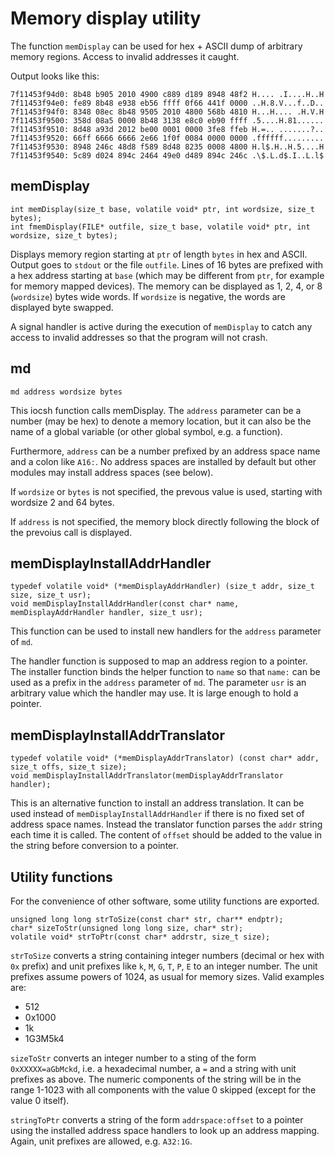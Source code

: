 # Memory display utility

The function `memDisplay` can be used for hex + ASCII dump of
arbitrary memory regions. Access to invalid addresses it caught.

Output looks like this:

    7f11453f94d0: 8b48 b905 2010 4900 c889 d189 8948 48f2 H.... .I....H..H
    7f11453f94e0: fe89 8b48 e938 eb56 ffff 0f66 441f 0000 ..H.8.V...f..D..
    7f11453f94f0: 8348 08ec 8b48 9505 2010 4800 568b 4810 H...H.... .H.V.H
    7f11453f9500: 358d 08a5 0000 8b48 3138 e8c0 eb90 ffff .5....H.81......
    7f11453f9510: 8d48 a93d 2012 be00 0001 0000 3fe8 ffeb H.=.. .......?..
    7f11453f9520: 66ff 6666 6666 2e66 1f0f 0084 0000 0000 .ffffff.........
    7f11453f9530: 8948 246c 48d8 f589 8d48 8235 0008 4800 H.l$.H..H.5....H
    7f11453f9540: 5c89 d024 894c 2464 49e0 d489 894c 246c .\$.L.d$.I..L.l$

## memDisplay

    int memDisplay(size_t base, volatile void* ptr, int wordsize, size_t bytes);
    int fmemDisplay(FILE* outfile, size_t base, volatile void* ptr, int wordsize, size_t bytes);

Displays memory region starting at `ptr` of length `bytes` in hex and ASCII.
Output goes to `stdout` or the file `outfile`.
Lines of 16 bytes are prefixed with a hex address starting at `base`
(which may be different from `ptr`, for example for memory mapped devices).
The memory can be displayed as 1, 2, 4, or 8 (`wordsize`) bytes wide words.
If `wordsize` is negative, the words are displayed byte swapped.

A signal handler is active during the execution of `memDisplay` to catch any
access to invalid addresses so that the program will not crash.

## md

    md address wordsize bytes

This iocsh function calls memDisplay.
The `address` parameter can be a number (may be hex) to denote a
memory location, but it can also be the name of a global variable
(or other global symbol, e.g. a function).

Furthermore, `address` can be a number prefixed by an address space
name and a colon like `A16:`.
No address spaces are installed by default but other modules may
install address spaces (see below).

If `wordsize` or `bytes` is not specified, the prevous value is used,
starting with wordsize 2 and 64 bytes.

If `address` is not specified, the memory block directly following the
block of the prevoius call is displayed.

## memDisplayInstallAddrHandler

    typedef volatile void* (*memDisplayAddrHandler) (size_t addr, size_t size, size_t usr);
    void memDisplayInstallAddrHandler(const char* name, memDisplayAddrHandler handler, size_t usr);

This function can be used to install new handlers for the `address`
parameter of `md`.

The handler function is supposed to map an address region to a pointer.
The installer function binds the helper function to `name` so that
`name:` can be used as a prefix in the `address` parameter of `md`.
The parameter `usr` is an arbitrary value which the handler may use.
It is large enough to hold a pointer.

## memDisplayInstallAddrTranslator

    typedef volatile void* (*memDisplayAddrTranslator) (const char* addr, size_t offs, size_t size);
    void memDisplayInstallAddrTranslator(memDisplayAddrTranslator handler);

This is an alternative function to install an address translation.
It can be used instead of `memDisplayInstallAddrHandler` if there is no
fixed set of address space names. Instead the translator function
parses the `addr` string each time it is called. The content of `offset`
should be added to the value in the string before conversion to a pointer.

## Utility functions

For the convenience of other software, some utility functions are exported.

    unsigned long long strToSize(const char* str, char** endptr);
    char* sizeToStr(unsigned long long size, char* str);
    volatile void* strToPtr(const char* addrstr, size_t size);

`strToSize` converts a string containing integer numbers (decimal or
hex with `0x` prefix)  and unit prefixes like `k`, `M`, `G`, `T`, `P`, `E`
to an integer number. The unit prefixes assume powers of 1024,
as usual for memory sizes. Valid examples are:
  * 512
  * 0x1000
  * 1k
  * 1G3M5k4

`sizeToStr` converts an integer number to a sting of the form `0xXXXXX=aGbMckd`,
i.e. a hexadecimal number, a `=` and a string with unit prefixes as above.
The numeric components of the string will be in the range 1-1023 with all
components with the value 0 skipped (except for the value 0 itself).

`stringToPtr` converts a string of the form `addrspace:offset` to a pointer
using the installed address space handlers to look up an address mapping.
Again, unit prefixes are allowed, e.g. `A32:1G`.
